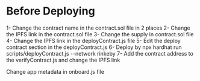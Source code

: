 # Before Deploying

1- Change the contract name in the contract.sol file in 2 places
2- Change the IPFS link in the contract.sol file
3- Change the supply in contract.sol file
4- Change the IPFS link in the deployContract.js file
5- Edit the deploy contract section in the deployContract.js 
6- Deploy by npx hardhat run scripts/deployContract.js --network rinkeby
7- Add the contract address to the verifyContract.js and change the IPFS link

Change app metadata in onboard.js file